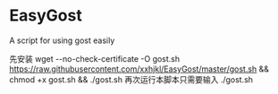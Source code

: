 # EasyGost
A script for using gost easily

先安装
wget --no-check-certificate -O gost.sh https://raw.githubusercontent.com/xxhjkl/EasyGost/master/gost.sh && chmod +x gost.sh && ./gost.sh
再次运行本脚本只需要输入
./gost.sh
